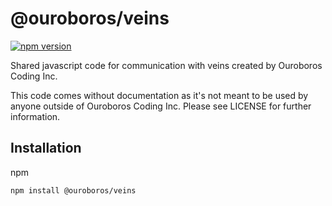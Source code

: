 # @ouroboros/veins

[![npm version](https://img.shields.io/npm/v/@ouroboros/veins.svg)](https://www.npmjs.com/package/@ouroboros/veins)

Shared javascript code for communication with veins created by Ouroboros Coding Inc.

This code comes without documentation as it's not meant to be used by anyone
outside of Ouroboros Coding Inc. Please see LICENSE for further information.

## Installation
npm
```bash
npm install @ouroboros/veins
```
